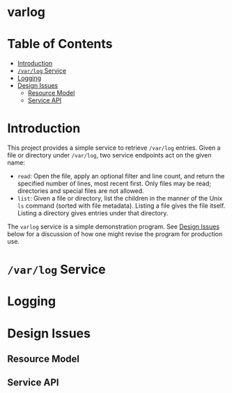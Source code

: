 # varlog

# Table of Contents
* [Introduction](#introduction)
* [`/var/log` Service](#varlog-service)
* [Logging](#logging)
* [Design Issues](#design-issues)
  * [Resource Model](#resource-model)
  * [Service API](#service-api)

# Introduction
This project provides a simple service to retrieve `/var/log` entries.
Given a file or directory under `/var/log`, two service endpoints
act on the given name:
* `read`: Open the file, apply an optional filter and line count,
  and return the specified number of lines, most recent first.
  Only files may be read; directories and special files are not allowed.
* `list`: Given a file or directory, list the children in the manner
  of the Unix `ls` command (sorted with file metadata).
  Listing a file gives the file itself.
  Listing a directory gives entries under that directory.

The `varlog` service is a simple demonstration program.
See [Design Issues](#design-issues) below for a discussion of
how one might revise the program for production use.


# `/var/log` Service

# Logging

# Design Issues

## Resource Model

## Service API
